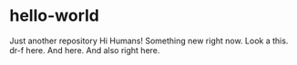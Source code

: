 # hello-world
Just another repository
Hi Humans!
Something new right now.
Look a this.
dr-f here.
And here.
And also right here.
